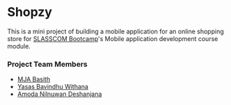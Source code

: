 # Shopzy
This is a mini project of building a mobile application for an online shopping store for [SLASSCOM Bootcamp](https://slasscom.github.io/slasscom-bootcamp-curriculum/ "SLASSCOM Bootcamp")'s Mobile application development course module.
### Project Team Members
- [MJA Basith](https://github.com/mjabasith "MJA Basith") 
- [Yasas Bavindhu Withana](https://github.com/yazazb "YB Withana")
- [Amoda Nilnuwan Deshanjana](https://github.com/Amoda-Nilnuwan "Amoda Nilnuwan")
